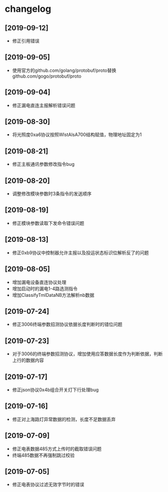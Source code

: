 # changelog

## [2019-09-12]

- 修正引用错误

## [2019-09-05]

- 使用官方的github.com/golang/protobuf/proto替换github.com/gogo/protobuf/proto

## [2019-09-04]

- 修正漏电直连主报解析错误问题

## [2019-08-30]

- 将光照度0xa6协议按照WlstAlsA700结构赋值，物理地址固定为1

## [2019-08-21]

- 修正主板通讯参数修改指令bug

## [2019-08-20]

- 调整修改模块参数时3条指令的发送顺序

## [2019-08-19]

- 修正模块参数读取下发命令错误问题

## [2019-08-13]

- 修正0xb9协议中控制器允许主报以及投运状态标识位解析反了的问题

## [2019-08-05]

- 增加漏电设备直连协议处理
- 增加启动时的漏电1-4路选测指令
- 增加ClassifyTmlDataNB方法解析nb数据

## [2019-07-24]

- 修正3006终端参数招测协议依据长度判断时的错位问题

## [2019-07-23]

- 对于3006的终端参数招测协议，增加使用应答数据长度作为判断依据，判断上行的数据内容

## [2019-07-17]

- 修正json协议0x4b组合开关灯下行处理bug

## [2019-07-16]

- 修正对上海路灯异常数据的检测，长度不足数据丢弃

## [2019-07-09]

- 修正电表数据485方式上传时的截取错误问题
- 终端485数据不再强制跳过校验

## [2019-07-05]

- 修正电表协议过滤无效字节时的错误
